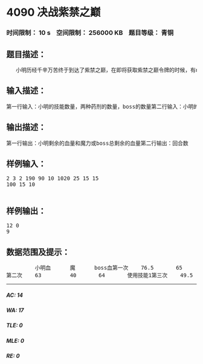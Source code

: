 # 4090 决战紫禁之巅   
### 时间限制： 10 s&nbsp;&nbsp;&nbsp;&nbsp;空间限制： 256000 KB&nbsp;&nbsp;&nbsp;&nbsp;题目等级： 青铜  
## 题目描述：  

<pre>
   小明历经千辛万苦终于到达了紫禁之巅，在即将获取紫禁之巅令牌的时候，有n个boss出来拦路，小明必须打到他们才能拿到，此时小明已经身心皆惫，剩下k瓶回复血的药剂和L瓶回复魔的药剂（每瓶回复30点），以及p个技能（每次发技能都要消耗魔）；boss也不是吃素的，小明能不能打败它们呢，如果能，输出最大剩余血量和魔力，以及击败boss的总回合数（回合数优先，再到血，最后魔力）；如果不能则输出boss剩余最少的总血量，以及总回合数。（注：小明和boss们都有护甲值R，能抵消R%的伤害，每人每回合只能进行一次行动，boss是一个一个上的。小明先手）
</pre>
  
  
## 输入描述：  

<pre>
第一行输入：小明的技能数量，两种药剂的数量，boss的数量第二行输入：小明的血量，魔力，攻击，护甲值，第三行输入：小明每个技能的消耗的魔力和伤害值第四至N行输入：boss的血量，攻击，护甲值
</pre>
  
  
## 输出描述：  

<pre>
第一行输出：小明剩余的血量和魔力或boss总剩余的血量第二行输出：回合数
</pre>
  
  
## 样例输入：  

<pre>
2 3 2 190 90 10 1020 25 15 15  
100 15 10  

</pre>
  
  
## 样例输出：  

<pre>
12 0  
9
</pre>
  
  
## 数据范围及提示：  

<pre>
         小明血      魔      boss血第一次    76.5       65       82       使用技能1  
第二次    63         40       64       使用技能1第三次    49.5       15       46       使用技能1第四次    36         0        32.5     使用技能2第五次    22.5       30       32.5     使用魔力瓶第六次    39         30       32.5     使用血瓶第七次    25.5       15       19       使用技能2第八次    12          0       5.5      使用技能2第九次    12          0        0       使用普攻（小明先手）数据范围未知原本还想加暴击和反弹的，可是太麻烦了，所以。。。。免了
</pre>
  
  
***  

##### AC: 14  
##### WA: 17  
##### TLE: 0  
##### MLE: 0  
##### RE: 0  
